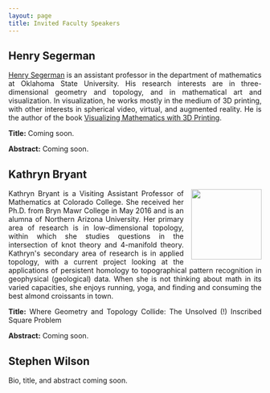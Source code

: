```yaml
---
layout: page
title: Invited Faculty Speakers
---
```


<h2>Henry Segerman</h2>

<p style="text-align:justify"><a href="http://www.segerman.org">Henry Segerman</a> is an assistant professor in the department of mathematics at Oklahoma State University. His research interests are in three-dimensional geometry and topology, and in mathematical art and visualization. In visualization, he works mostly in the medium of 3D printing, with other interests in spherical video, virtual, and augmented reality. He is the author of the book <a href="http://www.3dprintmath.com">Visualizing Mathematics with 3D Printing</a>.</p>

<p style="text-align:justify"><b>Title:</b> Coming soon.</p>

<p style="text-align:justify"><b>Abstract:</b> Coming soon.</p>

<h2>Kathryn Bryant</h2>

<p style="text-align:justify"><img src="{{ site.baseurl }}/Bryant.jpg" align="right" width="140" img style="margin-left: 15px"/>Kathryn Bryant is a Visiting Assistant Professor of Mathematics at Colorado College. She received her Ph.D. from Bryn Mawr College in May 2016 and is an alumna of Northern Arizona University. Her primary area of research is in low-dimensional topology, within which she studies questions in the intersection of knot theory and 4-manifold theory. Kathryn's secondary area of research is in applied topology, with a current project looking at the applications of persistent homology to topographical pattern recognition in geophysical (geological) data. When she is not thinking about math in its varied capacities, she enjoys running, yoga, and finding and consuming the best almond croissants in town.</p>

<p style="text-align:justify"><b>Title:</b> Where Geometry and Topology Collide: The Unsolved (!) Inscribed Square Problem</p>

<p style="text-align:justify"><b>Abstract:</b> Coming soon.</p>

<h2>Stephen Wilson</h2>

<p style="text-align:justify">Bio, title, and abstract coming soon.</p>
